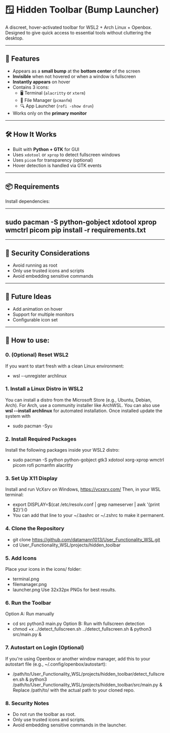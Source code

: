 # 🪟 Hidden Toolbar (Bump Launcher)

A discreet, hover-activated toolbar for WSL2 + Arch Linux + Openbox. 
Designed to give quick access to essential tools without cluttering the desktop.

---

## 🎯 Features

- Appears as a **small bump** at the **bottom center** of the screen
- **Invisible** when not hovered or when a window is fullscreen
- **Instantly appears** on hover
- Contains 3 icons:
  - 🖥️ Terminal (`alacritty` or `xterm`)
  - 📁 File Manager (`pcmanfm`)
  - 🔍 App Launcher (`rofi -show drun`)
- Works only on the **primary monitor**

---

## 🛠️ How It Works

- Built with **Python + GTK** for GUI
- Uses `xdotool` or `xprop` to detect fullscreen windows
- Uses `picom` for transparency (optional)
- Hover detection is handled via GTK events

---

## 📦 Requirements

Install dependencies:

---
sudo pacman -S python-gobject xdotool xprop wmctrl picom
pip install -r requirements.txt
---

---

## 🔐 Security Considerations

- Avoid running as root
- Only use trusted icons and scripts
- Avoid embedding sensitive commands

---

## 🧩 Future Ideas

- Add animation on hover
- Support for multiple monitors
- Configurable icon set

---
## 🚀 How to use:

### 0. (Optional) Reset WSL2
If you want to start fresh with a clean Linux environment:
- wsl --unregister archlinux
### 1. Install a Linux Distro in WSL2
You can install a distro from the Microsoft Store (e.g., Ubuntu, Debian, Arch).
For Arch, use a community installer like ArchWSL.
You can also use **wsl --install archlinux** for automated installation.
Once installed update the system with 
- sudo pacman -Syu
### 2. Install Required Packages
Install the following packages inside your WSL2 distro: 
- sudo pacman -S python python-gobject gtk3 xdotool xorg-xprop wmctrl picom rofi pcmanfm alacritty
### 3. Set Up X11 Display
Install and run VcXsrv on Windows, https://vcxsrv.com/
Then, in your WSL terminal:

- export DISPLAY=$(cat /etc/resolv.conf | grep nameserver | awk '{print $2}'):0
- You can add that line to your ~/.bashrc or ~/.zshrc to make it permanent.
### 4. Clone the Repository
- git clone https://github.com/datamann1013/User_Functionality_WSL.git 
- cd User_Functionality_WSL/projects/hidden_toolbar
### 5. Add Icons
Place your icons in the icons/ folder:
- terminal.png 
- filemanager.png 
- launcher.png
Use 32x32px PNGs for best results.
### 6. Run the Toolbar
Option A: Run manually
- cd src python3 main.py
Option B: Run with fullscreen detection
- chmod +x ../detect_fullscreen.sh ../detect_fullscreen.sh & python3 src/main.py &
### 7. Autostart on Login (Optional)
If you're using Openbox or another window manager, add this to your autostart file (e.g., ~/.config/openbox/autostart):
- /path/to/User_Functionality_WSL/projects/hidden_toolbar/detect_fullscreen.sh & python3 /path/to/User_Functionality_WSL/projects/hidden_toolbar/src/main.py &
Replace /path/to/ with the actual path to your cloned repo.
### 8. Security Notes
- Do not run the toolbar as root. 
- Only use trusted icons and scripts. 
- Avoid embedding sensitive commands in the launcher.